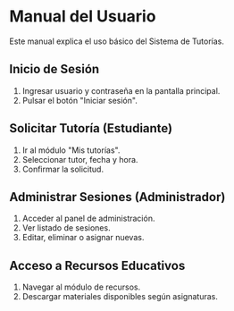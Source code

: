 # Manual del Usuario

Este manual explica el uso básico del Sistema de Tutorías.

## Inicio de Sesión

1. Ingresar usuario y contraseña en la pantalla principal.
2. Pulsar el botón "Iniciar sesión".

## Solicitar Tutoría (Estudiante)

1. Ir al módulo "Mis tutorías".
2. Seleccionar tutor, fecha y hora.
3. Confirmar la solicitud.

## Administrar Sesiones (Administrador)

1. Acceder al panel de administración.
2. Ver listado de sesiones.
3. Editar, eliminar o asignar nuevas.

## Acceso a Recursos Educativos

1. Navegar al módulo de recursos.
2. Descargar materiales disponibles según asignaturas.
